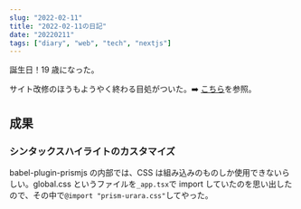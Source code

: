 ```yaml
---
slug: "2022-02-11"
title: "2022-02-11の日記"
date: "20220211"
tags: ["diary", "web", "tech", "nextjs"]
---
```


誕生日！19 歳になった。

サイト改修のほうもようやく終わる目処がついた。:arrow_right: [こちら](https://haxibami.net/blog/blog-renewal)を参照。

## 成果

### シンタックスハイライトのカスタマイズ

babel-plugin-prismjs の内部では、CSS は組み込みのものしか使用できないらしい。global.css というファイルを`_app.tsx`で import していたのを思い出したので、その中で`@import "prism-urara.css"`してやった。
